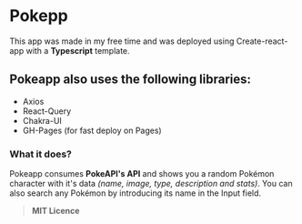# Pokepp
This app was made in my free time and was deployed using Create-react-app with a **Typescript** template.

## Pokeapp also uses the following libraries:
- Axios
- React-Query
- Chakra-UI
- GH-Pages (for fast deploy on Pages)

### What it does?
Pokeapp consumes **PokeAPI's API** and shows you a random Pokémon character with it's data *(name, image, type, description and stats)*.
You can also search any Pokémon by introducing its name in the Input field.

> **MIT Licence** 
